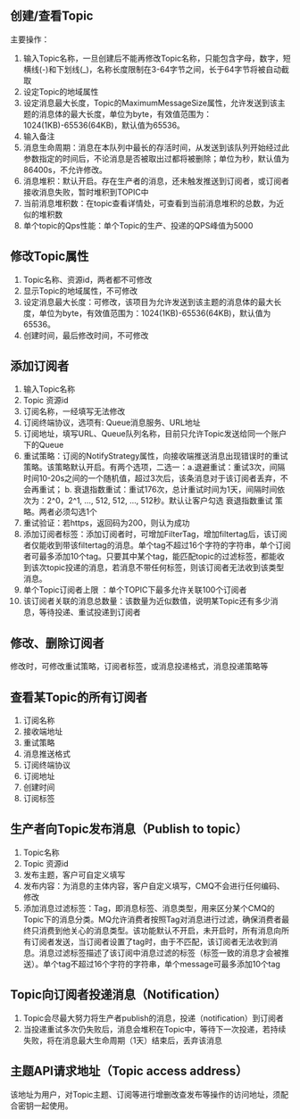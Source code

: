 ## 创建/查看Topic

主要操作：

1. 输入Topic名称，一旦创建后不能再修改Topic名称，只能包含字母，数字，短横线(-)和下划线(_)，名称长度限制在3-64字节之间，长于64字节将被自动截取
2. 设定Topic的地域属性
3. 设定消息最大长度，Topic的MaximumMessageSize属性，允许发送到该主题的消息体的最大长度，单位为byte，有效值范围为：1024(1KB)-65536(64KB)，默认值为65536。
4. 输入备注
5. 消息生命周期：消息在本队列中最长的存活时间，从发送到该队列开始经过此参数指定的时间后，不论消息是否被取出过都将被删除；单位为秒，默认值为86400s，不允许修改。
6. 消息堆积：默认开启。存在生产者的消息，还未触发推送到订阅者，或订阅者接收消息失败，暂时堆积到TOPIC中
7. 当前消息堆积数：在topic查看详情处，可查看到当前消息堆积的总数，为近似的堆积数
8. 单个topic的Qps性能：单个Topic的生产、投递的QPS峰值为5000

## 修改Topic属性
1. Topic名称、资源id，两者都不可修改
2. 显示Topic的地域属性，不可修改
3. 设定消息最大长度：可修改，该项目为允许发送到该主题的消息体的最大长度，单位为byte，有效值范围为：1024(1KB)-65536(64KB)，默认值为65536。
4. 创建时间，最后修改时间，不可修改

## 添加订阅者
1. 输入Topic名称
2. Topic 资源id
3. 订阅名称，一经填写无法修改
4. 订阅终端协议，选项有: Queue消息服务、URL地址
5. 订阅地址，填写URL、Queue队列名称，目前只允许Topic发送给同一个账户下的Queue
6. 重试策略：订阅的NotifyStrategy属性，向接收端推送消息出现错误时的重试策略。该策略默认开启。有两个选项，二选一：a.退避重试：重试3次，间隔时间10-20s之间的一个随机值，超过3次后，该条消息对于该订阅者丢弃，不会再重试； b. 衰退指数重试：重试176次，总计重试时间为1天，间隔时间依次为：2^0，2^1, …, 512, 512, …, 512秒。默认让客户勾选 衰退指数重试 策略。两者必须勾选1个 
7. 重试验证：若https，返回码为200，则认为成功
8. 添加订阅者标签：添加订阅者时，可增加FilterTag，增加filtertag后，该订阅者仅能收到带该filtertag的消息。单个tag不超过16个字符的字符串，单个订阅者可最多添加10个tag。只要其中某个tag，能匹配topic的过滤标签，都能收到该次topic投递的消息，若消息不带任何标签，则该订阅者无法收到该类型消息。
9. 单个Topic订阅者上限 ：单个TOPIC下最多允许关联100个订阅者
10. 该订阅者关联的消息总数量：该数量为近似数值，说明某Topic还有多少消息，等待投递、重试投递到订阅者

## 修改、删除订阅者

修改时，可修改重试策略，订阅者标签，或消息投递格式，消息投递策略等

## 查看某Topic的所有订阅者
1. 订阅名称
2. 接收端地址
3. 重试策略
4. 消息推送格式
5. 订阅终端协议
6. 订阅地址
7. 创建时间
8. 订阅标签

## 生产者向Topic发布消息（Publish to topic）
1. Topic名称
2. Topic 资源id
3. 发布主题，客户可自定义填写
4. 发布内容：为消息的主体内容，客户自定义填写，CMQ不会进行任何编码、修改
5. 添加消息过滤标签：Tag，即消息标签、消息类型，用来区分某个CMQ的Topic下的消息分类。MQ允许消费者按照Tag对消息进行过滤，确保消费者最终只消费到他关心的消息类型。该功能默认不开启，未开启时，所有消息向所有订阅者发送，当订阅者设置了tag时，由于不匹配，该订阅者无法收到消息。消息过滤标签描述了该订阅中消息过滤的标签（标签一致的消息才会被推送）。单个tag不超过16个字符的字符串，单个message可最多添加10个tag

## Topic向订阅者投递消息（Notification）
1. Topic会尽最大努力将生产者publish的消息，投递（notification）到订阅者
2. 当投递重试多次仍失败后，消息会堆积在Topic中，等待下一次投递，若持续失败，将在消息最大生命周期（1天）结束后，丢弃该消息

## 主题API请求地址（Topic access address）

该地址为用户，对Topic主题、订阅等进行增删改查发布等操作的访问地址，须配合密钥一起使用。

